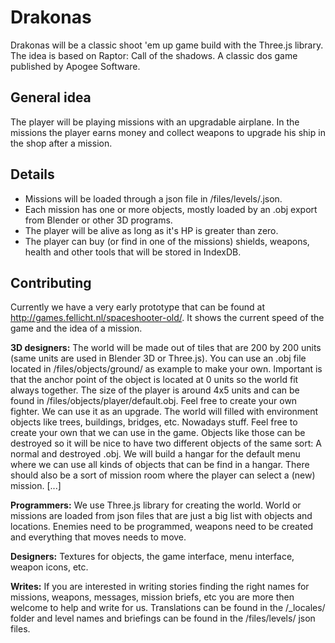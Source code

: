 Drakonas
========
Drakonas will be a classic shoot 'em up game build with the Three.js library.  The idea is based on Raptor: Call of the shadows. A classic dos game published by Apogee Software.

General idea
----
The player will be playing missions with an upgradable airplane. In the missions the player earns money and collect weapons to upgrade his ship in the shop after a mission.

Details
----
* Missions will be loaded through a json file in /files/levels/<level-code>.json.
* Each mission has one or more objects, mostly loaded by an .obj export from Blender or other 3D programs.
* The player will be alive as long as it's HP is greater than zero.
* The player can buy (or find in one of the missions) shields, weapons, health and other tools that will be stored in IndexDB.

Contributing
----
Currently we have a very early prototype that can be found at http://games.fellicht.nl/spaceshooter-old/. It shows the current speed of the game and the idea of a mission.

**3D designers:** The world will be made out of tiles that are 200 by 200 units (same units are used in Blender 3D or Three.js). You can use an .obj file located in /files/objects/ground/ as example to make your own. Important is that the anchor point of the object is located at 0 units so the world fit always together.
The size of the player is around 4x5 units and can be found in /files/objects/player/default.obj. Feel free to create your own fighter. We can use it as an upgrade.
The world will filled with environment objects like trees, buildings, bridges, etc. Nowadays stuff. Feel free to create your own that we can use in the game. Objects like those can be destroyed so it will be nice to have two different objects of the same sort: A normal and destroyed .obj.
We will build a hangar for the default menu where we can use all kinds of objects that can be find in a hangar. There should also be a sort of mission room where the player can select a (new) mission.
[...]

**Programmers:** We use Three.js library for creating the world. World or missions are loaded from json files that are just a big list with objects and locations. Enemies need to be programmed, weapons need to be created and everything that moves needs to move.

**Designers:** Textures for objects, the game interface, menu interface, weapon icons, etc.

**Writes:** If you are interested in writing stories finding the right names for missions, weapons, messages, mission briefs, etc you are more then welcome to help and write for us. Translations can be found in the /_locales/ folder and level names and briefings can be found in the /files/levels/ json files.
